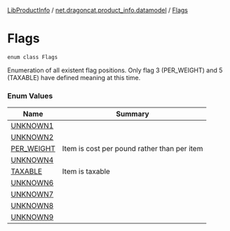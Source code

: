 [LibProductInfo](../../index.md) / [net.dragoncat.product_info.datamodel](../index.md) / [Flags](./index.md)

# Flags

`enum class Flags`

Enumeration of all existent flag positions.  Only flag 3 (PER_WEIGHT) and 5 (TAXABLE) have
defined meaning at this time.

### Enum Values

| Name | Summary |
|---|---|
| [UNKNOWN1](-u-n-k-n-o-w-n1.md) |  |
| [UNKNOWN2](-u-n-k-n-o-w-n2.md) |  |
| [PER_WEIGHT](-p-e-r_-w-e-i-g-h-t.md) | Item is cost per pound rather than per item |
| [UNKNOWN4](-u-n-k-n-o-w-n4.md) |  |
| [TAXABLE](-t-a-x-a-b-l-e.md) | Item is taxable |
| [UNKNOWN6](-u-n-k-n-o-w-n6.md) |  |
| [UNKNOWN7](-u-n-k-n-o-w-n7.md) |  |
| [UNKNOWN8](-u-n-k-n-o-w-n8.md) |  |
| [UNKNOWN9](-u-n-k-n-o-w-n9.md) |  |
